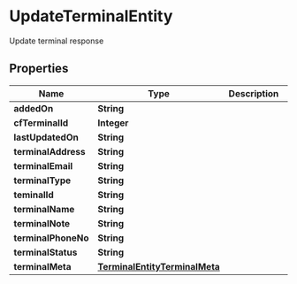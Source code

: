 

# UpdateTerminalEntity

Update terminal response

## Properties

| Name | Type | Description | Notes |
|------------ | ------------- | ------------- | -------------|
|**addedOn** | **String** |  |  [optional] |
|**cfTerminalId** | **Integer** |  |  [optional] |
|**lastUpdatedOn** | **String** |  |  [optional] |
|**terminalAddress** | **String** |  |  [optional] |
|**terminalEmail** | **String** |  |  [optional] |
|**terminalType** | **String** |  |  [optional] |
|**teminalId** | **String** |  |  [optional] |
|**terminalName** | **String** |  |  [optional] |
|**terminalNote** | **String** |  |  [optional] |
|**terminalPhoneNo** | **String** |  |  [optional] |
|**terminalStatus** | **String** |  |  [optional] |
|**terminalMeta** | [**TerminalEntityTerminalMeta**](TerminalEntityTerminalMeta.md) |  |  [optional] |



